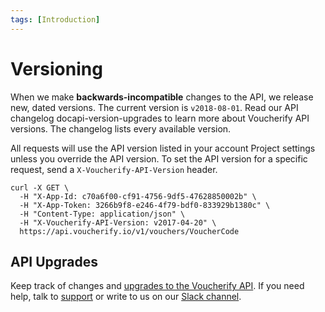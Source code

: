 ```yaml
---
tags: [Introduction]
---
```


# Versioning

When we make **backwards-incompatible** changes to the API, we release new, dated versions. The current version is `v2018-08-01`. Read our API changelog docapi-version-upgrades to learn more about Voucherify API versions. The changelog lists every available version. 

All requests will use the API version listed in your account Project settings unless you override the API version. To set the API version for a specific request, send a `X-Voucherify-API-Version` header.  

<!--
title: "Example Request"
lineNumbers: true
-->
```cURL
curl -X GET \
  -H "X-App-Id: c70a6f00-cf91-4756-9df5-47628850002b" \
  -H "X-App-Token: 3266b9f8-e246-4f79-bdf0-833929b1380c" \
  -H "Content-Type: application/json" \
  -H "X-Voucherify-API-Version: v2017-04-20" \
  https://api.voucherify.io/v1/vouchers/VoucherCode
```

## API Upgrades

Keep track of changes and [upgrades to the Voucherify API](https://docs.voucherify.io/docs/api-version-upgrades). If you need help, talk to [support](https://www.voucherify.io/contact-support) or write to us on our [Slack channel](https://www.voucherify.io/community).